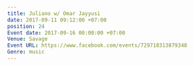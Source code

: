 ```yaml
---
title: Juliano w/ Omar Jayyusi
date: 2017-09-11 09:12:00 +07:00
position: 24
Event date: 2017-09-16 00:00:00 +07:00
Venue: Savage
Event URL: https://www.facebook.com/events/729718313879348
Genre: music
---
```


